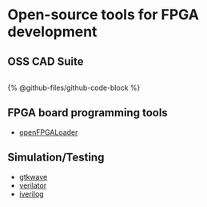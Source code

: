 # Open-source tools for FPGA development

## OSS CAD Suite

<figure><img src="https://lh5.googleusercontent.com/10m2nApgKtHxtIV1g-g1IEhvvnJGLN-C82dDNU1kU7SjX2nr8tqc1IC0tiEh2R5HvieawsMMLFTWlmwDZVX9TcJVvuIbiWBzwCzpui7-tVC_HD92eudPF-n5ic8SDylErg=w1280" alt=""><figcaption></figcaption></figure>

{% @github-files/github-code-block %}

## FPGA board programming tools

* [openFPGALoader](https://github.com/trabucayre/openFPGALoader)

## Simulation/Testing

* [gtkwave](https://github.com/gtkwave/gtkwave)
* [verilator](https://github.com/verilator/verilator)
* [iverilog](https://github.com/steveicarus/iverilog)
